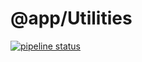 # @app/Utilities

[![pipeline status](http://192.168.1.240/limo/utilities/badges/master/pipeline.svg)](http://192.168.1.240/limo/utilities/-/commits/master)

